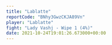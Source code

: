 ```yaml
---
title: "Lablatte"
reportCode: "BNhy3GwzCKJA89Vn"
player: "Lablatte"
fight: "Lady Vashj - Wipe 1 (4%)"
date: 2021-10-24T19:01:26.673000+00:00
---
```

